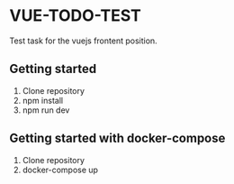 # VUE-TODO-TEST
Test task for the vuejs frontent position.
## Getting started
1. Clone repository
2. npm install
3. npm run dev

## Getting started with docker-compose
1. Clone repository
2. docker-compose up
